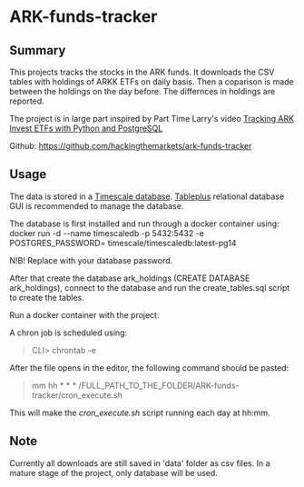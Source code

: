 # ARK-funds-tracker


## Summary

This projects tracks the stocks in the ARK funds. It downloads the CSV tables with holdings of ARKK ETFs on daily basis. Then a coparison is made between the holdings on the day before. The differnces in holdings are reported. 


The project is in large part inspired by Part Time Larry's video [Tracking ARK Invest ETFs with Python and PostgreSQL](https://www.youtube.com/watch?v=5uW0TLHQg9w&t=4s)

Github: https://github.com/hackingthemarkets/ark-funds-tracker

## Usage
The data is stored in a [Timescale database](https://www.timescale.com).
[Tableplus](https://tableplus.com) relational database GUI is recommended to manage the database.

The database is first installed and run through a docker container using:
docker run -d --name timescaledb -p 5432:5432 -e POSTGRES_PASSWORD=<password> timescale/timescaledb:latest-pg14

 N!B! Replace <password> with your database password.

After that create the database ark_holdings (CREATE DATABASE ark_holdings), connect to the database and run the create_tables.sql script to create the tables.

Run a docker container with the project.



A chron job is scheduled using:
>CLI> chrontab -e

After the file opens in the editor, the following command should be pasted:
>mm hh  *  *   *  /FULL_PATH_TO_THE_FOLDER/ARK-funds-tracker/cron_execute.sh

This will make the *cron_execute.sh* script running each day at hh:mm.


## Note
Currently all downloads are still saved in 'data' folder as csv files. In a mature stage of the project, only database will be used.

